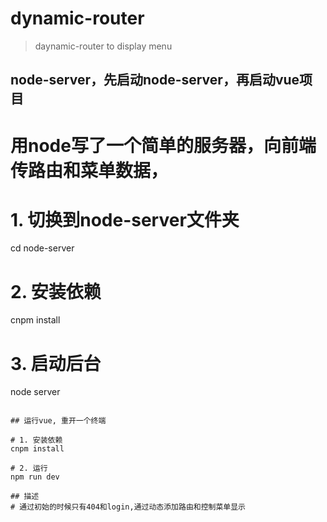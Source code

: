 # dynamic-router

> daynamic-router to display menu

## node-server，先启动node-server，再启动vue项目

# 用node写了一个简单的服务器，向前端传路由和菜单数据，

# 1. 切换到node-server文件夹
cd node-server

# 2. 安装依赖
cnpm install

# 3. 启动后台
node server
```

## 运行vue, 重开一个终端

# 1. 安装依赖
cnpm install

# 2. 运行
npm run dev

## 描述
# 通过初始的时候只有404和login,通过动态添加路由和控制菜单显示